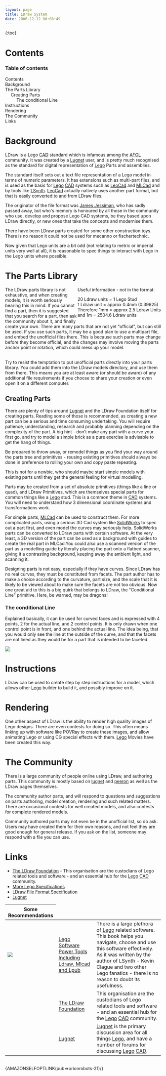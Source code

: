 ```yaml
---
layout: page
title: LDraw System
date: 2006-12-12 00:08:49
---
```

{:toc}

<h1 id="Contents">Contents</h1>
<p></p><div id="toc"><div id="toctitle"><h3>Table of contents</h3></div><ul class="toc"><li><a class="link" href="#Contents">Contents</a>
</li><li><a class="link" href="#Background">Background</a>
</li><li><a class="link" href="#The_Parts_Library">The Parts Library</a>
<ul><li><a class="link" href="#Creating_Parts">Creating Parts</a>
<ul><li><a class="link" href="#The_conditional_Line">The conditional Line</a>
</li></ul></li></ul></li><li><a class="link" href="#Instructions">Instructions</a>
</li><li><a class="link" href="#Rendering">Rendering</a>
</li><li><a class="link" href="#The_Community">The Community</a>
</li><li><a class="link" href="#Links">Links</a>
</li></ul><!--toc--></div>
<h1 id="Background">Background</h1>
<p>LDraw is a Lego <a class="wiki" href="/wiki/cad.html" title="Computer Aided Design">CAD</a> standard which is infamous among the <a class="wiki" href="/wiki/afol.html" title="Adult Fan Of Lego">AFOL</a> community.  It was created by a <a class="wiki" href="/wiki/lugnet.html" title="Lego Users Group Network">Lugnet</a> user, and is pretty much recognised as the standard for digital representation of <a class="wiki" href="/wiki/lego.html" title="The best known construction toy">Lego</a> Parts and assemblies.
</p>
<p>The standard itself sets out a text file representation of a Lego model in terms of numeric parameters. It has extensions such as multi-part files, and is used as the basis for <a class="wiki" href="/wiki/lego.html" title="The best known construction toy">Lego</a> <a class="wiki" href="/wiki/cad.html" title="Computer Aided Design">CAD</a> systems such as <a class="wiki" href="/wiki/leocad.html" title="The Open Source Lego CAD System">LeoCad</a> and <a class="wiki" href="/wiki/mlcad.html" title="MLCad">MLCad</a> and by tools like <a class="wiki" href="/wiki/lsynth.html" title="LSynth">LSynth</a>. <a class="wiki" href="/wiki/leocad.html" title="The Open Source Lego CAD System">LeoCad</a> actually natively uses another part format, but that is easily converted to and from LDraw files.
</p>
<p>The originator of the file format was <a class="wiki" href="/wiki/james_jessiman.html" title="James Jessiman">James Jessiman</a>, who has sadly passed away, but who's memory is honoured by all those in the community who use, develop and propose Lego CAD systems, be they based upon LDraw directly, or new ones that take the concepts and modernise them.
</p>
<p>There have been LDraw parts created for some other construction toys. There is no reason it could not be used for mecanno or fischertechnic.
</p>
<p>Now given that Lego units are a bit odd (not relating to metric or imperial units very well at all), it is reasonable to spec things to interact with Lego in the Lego units where possible.
</p>
<h1 id="The_Parts_Library">The Parts Library</h1>
<div style=" float: right;"><div class="cbox " style=";;margin:0;;"><div class="cbox-title">Useful information - not in the format:</div><div class="cbox-data">
<p>20 Ldraw units = 1 Lego Stud
<br/>1 Ldraw unit = approx 0.4mm (0.39925)
<br/>Therefore 1mm = approx 2.5 Ldraw Units
<br/>and 1m = 2504.6 Ldraw units
</p>
</div></div></div>The LDraw parts library is not exhaustive, and when creating models, it is worth seriously bearing this in mind. If you cannot find a part, then it is suggested that you search for a part, then ask the community about it, and finally create your own. There are many parts that are not yet "official", but can still be used. If you use such parts, it may be a good plan to use a multipart file, and embed the unofficial files there. This is because such parts may change before they become official, and the changes may involve moving the parts anchor point or rotation, which could mess up your model.
<p>
<br/>Try to resist the temptation to put unofficial parts directly into your parts library. You could add them into the LDraw models directory, and use them from there. This means you are at least aware (or should be aware) of any additional file requirements if you choose to share your creation or even open it on a different computer.
</p>
<h2 id="Creating_Parts">Creating Parts</h2>
<p>There are plenty of tips around <a class="wiki" href="/wiki/lugnet.html" title="Lego Users Group Network">Lugnet</a> and the LDraw Foundation itself for creating parts. Reading some of those is recommended, as creating a new part can be a serious and time consuming undertaking. You will require patience, understanding, research and probably planning depending on the complexity of the part. A big hint - don't make any part with a curve your first go, and try to model a simple brick as a pure exercise is advisable to get the hang of things.
</p>
<p>Be prepared to throw away, or remodel things as you find your way around the parts tree and primitives - reusing existing primitives should always be done in preference to rolling your own and copy paste repeating.
</p>
<p>This is not for a newbie, who should maybe start simple models with existing parts until they get the general feeling for virtual modelling.
</p>
<p>Parts may be created from a set of absolute primitives (things like a line or quad), and LDraw Primitives, which are themselves special parts for common things like a <a class="wiki" href="/wiki/lego.html" title="The best known construction toy">Lego</a> stud. This is a common theme in <a class="wiki" href="/wiki/cad.html" title="Computer Aided Design">CAD</a> systems. You will need to understand how 3 dimensional coordinate systems and transformations work.
</p>
<p>For simple parts, <a class="wiki" href="/wiki/mlcad.html" title="MLCad">MLCad</a> can be used to construct them. For more complicated parts, using a serious 3D Cad system like <a class="wiki" href="/wiki/solidworks.html" title="A 3D Solid Modelling System">SolidWorks</a> to spec out a part first, and even model the curves may seriously help. SolidWorks parts can be converted to LDraw parts with certain software.  At the very least, a 3D version of the part can be used as a background with guides to create the real part in MLCad.You could also use a scanned version of the part as a modelling guide by literally placing the part onto a flatbed scanner, giving it a contrasting background, keeping away the ambient light, and scanning it.
</p>
<p>Designing parts is not easy, especially if they have curves. Since LDraw has no real curves, they must be constituted from facets. The part author has to make a choice according to the curvature, part size, and the scale that it is likely to be viewed about to make sure the facets are not too obvious. Now one great aid to this is a big quirk that belongs to LDraw, the "Conditional Line" primitive. Here, be warned, may be dragons!
</p>
<h3 id="The_conditional_Line">The conditional Line</h3>
<p>Explained basically, it can be used for curved faces and is expressed with 4 points, 2 for the actual line, and 2 control points. It is only drawn when one control point is in front, and one behind the actual line. The idea being, that you would only see the line at the outside of the curve, and that the facets are not lined as they would be for a part that is intended to be faceted.
</p>
<p><img class="img-responsive" src="tiki-download_wiki_attachment.php?attId=18&amp;page=LDraw"/>
</p>
<h1 id="Instructions">Instructions</h1>
<p>LDraw can be used to create step by step instructions for a model, which allows other <a class="wiki" href="/wiki/lego.html" title="The best known construction toy">Lego</a> builder to build it, and possibly improve on it.
</p>
<h1 id="Rendering">Rendering</h1>
<p>One other aspect of LDraw is the ability to render high quality images of Lego designs. There are even contests for doing so. This often means linking up with software like POVRay to create these images, and allow animating Lego or using CG special effects with them. <a class="wiki" href="/wiki/lego.html" title="The best known construction toy">Lego</a> Movies have been created this way.
</p>
<h1 id="The_Community">The Community</h1>
<p>There is a large community of people online using LDraw, and authoring parts. This community is mostly based on <a class="wiki" href="/wiki/lugnet.html" title="Lego Users Group Network">lugnet</a> and <a class="wiki" href="/wiki/peeron.html" title="Online database of Lego Sets and Parts">peeron</a> as well as the LDraw pages themselves.
</p>
<p>The community author parts, and will respond to questions and suggestions on parts authoring, model creation, rendering and such related matters. There are occasional contests for well created models, and also contests for complete rendered models.
</p>
<p>Community authored parts may not even be in the unofficial list, so do ask. Users may have created them for their own reasons, and not feel they are good enough for general release. If you ask on the list, someone may respond with a file you can use.
</p>
<h1 id="Links">Links</h1>
<ul><li> <a class="wiki" href="tiki-directory_redirect.php?siteId=58" rel="">The LDraw Foundation</a> - This organisation are the custodians of Lego related tools and software - and an essential hub for the <a class="wiki" href="/wiki/lego.html" title="The best known construction toy">Lego</a> <a class="wiki" href="/wiki/cad.html" title="Computer Aided Design">CAD</a> community.
</li><li> <a class="wiki" href="/wiki/lego_specifications.html" title="Lego Specifications">More Lego Specifications</a>
</li><li> <a class="wiki" href="tiki-directory_redirect.php?siteId=59" rel="">LDraw File Format Specification</a>
</li><li> <a class="wiki" href="/wiki/lugnet.html" title="Lego Users Group Network">Lugnet</a>
</li></ul><p>
</p>
<table class="normal" id="fancytable_1"> <thead> <tr> <th>Some Recommendations</th> </tr> </thead> <tbody> <tr> <td class="odd"> <a class="internal" href="http://www.amazon.co.uk/exec/obidos/ASIN/1931836760/orionrobots-21" target="_blank"> <img class="img-responsive" src="image43"/> </a> </td> <td class="odd"> <a href="http://www.amazon.co.uk/exec/obidos/ASIN/1931836760/orionrobots-21" rel="external" target="_blank">Lego Software Power Tools Including Ldraw, Mlcad and Lpub</a> </td> <td class="odd"> There is a large plethora of <a class="wiki" href="/wiki/lego.html" title="The best known construction toy">Lego</a> related software. This book helps you navigate, choose and use this software effectively. As it was written by the author of LSynth - Kevin Clague and two other Lego fanatics - there is no reason to doubt its usefulness.</td> </tr> <tr> <td class="even"></td> <td class="even"> <a class="wiki" href="tiki-directory_redirect.php?siteId=58" rel="">The LDraw Foundation</a> </td> <td class="even"> This organisation are the custodians of Lego related tools and software - and an essential hub for the <a class="wiki" href="/wiki/lego.html" title="The best known construction toy">Lego</a> <a class="wiki" href="/wiki/cad.html" title="Computer Aided Design">CAD</a> community.</td> </tr> <tr> <td class="odd"></td> <td class="odd"> <a class="wiki" href="tiki-directory_redirect.php?siteId=9" rel="">Lugnet</a> </td> <td class="odd"> <a class="wiki" href="/wiki/lugnet.html" title="Lego Users Group Network">Lugnet</a> is the primary discussion area for all things <a class="wiki" href="/wiki/lego.html" title="The best known construction toy">Lego</a>, and have a number of forums for discussing <a class="wiki" href="/wiki/lego.html" title="The best known construction toy">Lego</a> <a class="wiki" href="/wiki/cad.html" title="Computer Aided Design">CAD</a>.</td> </tr> </tbody> </table>
<p>
<br/>{AMAZONSELFOPTLINK(pub=&gt;orionrobots-21)/}
</p>
